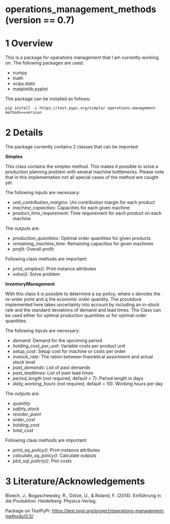 # operations_management_methods (version == 0.7)

# 1 Overview

This is a package for operations management that I am currently working on. The following packages are used:
- numpy
- math
- scipy.stats
- matplotlib.pyplot

The package can be installed as follows:

`pip install -i https://test.pypi.org/simple/ operations-management-methods==version`

# 2 Details

The package currently contains 2 classes that can be imported:

**Simplex**

This class contains the simplex method. This makes it possible to solve a production planning problem with several machine bottlenecks. Please note that in this implementation not all special cases of the method are caught yet.

The following inputs are necessary:
- *unit_contribution_margins*: Uni contribution margin for each product 
- *machine_capacities*: Capacities for each given machine
- *product_time_requirement*: Time requirement for each product on each machine

The outputs are:
- *production_quantities*: Optimal order quantities for given products
- *remaining_machine_time*: Remaining capacities for given machines
- *profit*: Overall profit

Following class methods are important:
- *print_simplex()*: Print instance attributes
- *solve()*: Solve problem

**InventoryManagement**

With this class it is possible to determine a sq-policy, where s denotes the re-order point and q the economic order quantity. The procedure implemented here takes uncertainty into account by including an in-stock rate and the standard deviations of demand and lead times. The Class can be used either for optimal production quantities or for optimal order quantities.

The following inputs are necessary:
- *demand*: Demand for the upcoming period
- *holding_cost_per_unit*: Variable costs per product unit
- *setup_cost*: Setup cost for machine or costs per order
- *instock_rate*: The ration between theoretical assortment and actual stock level
- *past_demands*: List of past demands
- *past_leadtimes*: List of past lead times
- *period_length* (not required, default = 7): Period length in days
- *daily_working_hours* (not required, default = 10): Working hours per day

The outputs are:
- *quantity*
- *safety_stock*
- *reorder_point*
- *order_cost*
- *holding_cost*
- *total_cost*

Following class methods are important:
- *print_sq_policy()*: Print instance attributes
- *calculate_sq_policy()*: Calculate outputs
- *plot_sql_policty()*: Plot costs

# 3 Literature/Acknowledgements

Bloech, J., Bogaschewsky, R., Götze, U., & Roland, F. (2014). Einführung in die Produktion. Heidelberg: Physica-Verlag.

Package on TestPyPi: https://test.pypi.org/project/operations-management-methods/0.5/
